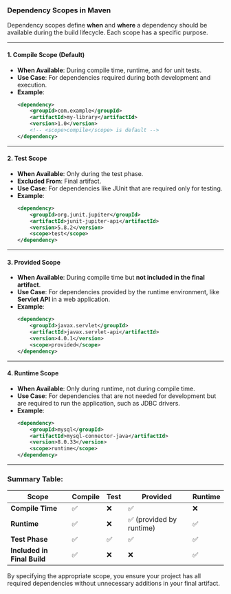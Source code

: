 ### Dependency Scopes in Maven

Dependency scopes define **when** and **where** a dependency should be available during the build lifecycle. Each scope has a specific purpose.

---

#### 1. **Compile Scope** (Default)
- **When Available**: During compile time, runtime, and for unit tests.
- **Use Case**: For dependencies required during both development and execution.
- **Example**:
    ```xml
    <dependency>
        <groupId>com.example</groupId>
        <artifactId>my-library</artifactId>
        <version>1.0</version>
        <!-- <scope>compile</scope> is default -->
    </dependency>
    ```

---

#### 2. **Test Scope**
- **When Available**: Only during the test phase.
- **Excluded From**: Final artifact.
- **Use Case**: For dependencies like JUnit that are required only for testing.
- **Example**:
    ```xml
    <dependency>
        <groupId>org.junit.jupiter</groupId>
        <artifactId>junit-jupiter-api</artifactId>
        <version>5.8.2</version>
        <scope>test</scope>
    </dependency>
    ```

---

#### 3. **Provided Scope**
- **When Available**: During compile time but **not included in the final artifact**.
- **Use Case**: For dependencies provided by the runtime environment, like **Servlet API** in a web application.
- **Example**:
    ```xml
    <dependency>
        <groupId>javax.servlet</groupId>
        <artifactId>javax.servlet-api</artifactId>
        <version>4.0.1</version>
        <scope>provided</scope>
    </dependency>
    ```

---

#### 4. **Runtime Scope**
- **When Available**: Only during runtime, not during compile time.
- **Use Case**: For dependencies that are not needed for development but are required to run the application, such as JDBC drivers.
- **Example**:
    ```xml
    <dependency>
        <groupId>mysql</groupId>
        <artifactId>mysql-connector-java</artifactId>
        <version>8.0.33</version>
        <scope>runtime</scope>
    </dependency>
    ```

---

### Summary Table:
| **Scope**      | **Compile** | **Test** | **Provided** | **Runtime** |
|-----------------|------------|----------|--------------|-------------|
| **Compile Time** | ✅          | ❌        | ✅            | ❌           |
| **Runtime**     | ✅          | ❌        | ✅ (provided by runtime) | ✅           |
| **Test Phase**  | ✅          | ✅        | ✅            | ✅           |
| **Included in Final Build** | ✅ | ❌ | ❌ | ✅ |

By specifying the appropriate scope, you ensure your project has all required dependencies without unnecessary additions in your final artifact.
